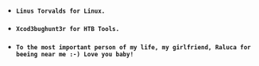 * #### ``Linus Torvalds for Linux.``
* #### ``Xcod3bughunt3r for HTB Tools.``
* #### ``To the most important person of my life, my girlfriend, Raluca for beeing near me :-) Love you baby!``